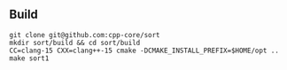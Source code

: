 
## Build

    git clone git@github.com:cpp-core/sort
    mkdir sort/build && cd sort/build
    CC=clang-15 CXX=clang++-15 cmake -DCMAKE_INSTALL_PREFIX=$HOME/opt ..
    make sort1
